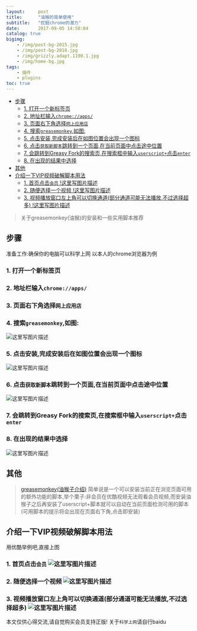 ```yaml
---
layout:     post
title:      "油猴的简单使用"
subtitle:   "挖掘chrome的潜力"
date:       2017-09-05 14:50:04
catalog: true
bigimg:
    - /img/post-bg-2015.jpg
    - /img/post-bg-2018.jpg
    - /img/grizzly.adapt.1190.1.jpg
    - /img/home-bg.jpg
tags:
    - 插件
    - plugins
toc: true
---
```


- [步骤](#%E6%AD%A5%E9%AA%A4)
  - [1. 打开一个新标签页](#1-%E6%89%93%E5%BC%80%E4%B8%80%E4%B8%AA%E6%96%B0%E6%A0%87%E7%AD%BE%E9%A1%B5)
  - [2. 地址栏输入`chrome://apps/`](#2-%E5%9C%B0%E5%9D%80%E6%A0%8F%E8%BE%93%E5%85%A5chromeapps)
  - [3. 页面右下角选择`网上应用店`](#3-%E9%A1%B5%E9%9D%A2%E5%8F%B3%E4%B8%8B%E8%A7%92%E9%80%89%E6%8B%A9%E7%BD%91%E4%B8%8A%E5%BA%94%E7%94%A8%E5%BA%97)
  - [4. 搜索`greasemonkey`,如图:](#4-%E6%90%9C%E7%B4%A2greasemonkey%E5%A6%82%E5%9B%BE)
  - [5. 点击安装,完成安装后在如图位置会出现一个图标](#5-%E7%82%B9%E5%87%BB%E5%AE%89%E8%A3%85%E5%AE%8C%E6%88%90%E5%AE%89%E8%A3%85%E5%90%8E%E5%9C%A8%E5%A6%82%E5%9B%BE%E4%BD%8D%E7%BD%AE%E4%BC%9A%E5%87%BA%E7%8E%B0%E4%B8%80%E4%B8%AA%E5%9B%BE%E6%A0%87)
  - [6. 点击`获取新脚本`跳转到一个页面,在当前页面中点击途中位置](#6-%E7%82%B9%E5%87%BB%E8%8E%B7%E5%8F%96%E6%96%B0%E8%84%9A%E6%9C%AC%E8%B7%B3%E8%BD%AC%E5%88%B0%E4%B8%80%E4%B8%AA%E9%A1%B5%E9%9D%A2%E5%9C%A8%E5%BD%93%E5%89%8D%E9%A1%B5%E9%9D%A2%E4%B8%AD%E7%82%B9%E5%87%BB%E9%80%94%E4%B8%AD%E4%BD%8D%E7%BD%AE)
  - [7. 会跳转到Greasy Fork的搜索页,在搜索框中输入`userscript+`点击`enter`](#7-%E4%BC%9A%E8%B7%B3%E8%BD%AC%E5%88%B0greasy-fork%E7%9A%84%E6%90%9C%E7%B4%A2%E9%A1%B5%E5%9C%A8%E6%90%9C%E7%B4%A2%E6%A1%86%E4%B8%AD%E8%BE%93%E5%85%A5userscript%E7%82%B9%E5%87%BBenter)
  - [8. 在出现的结果中选择](#8-%E5%9C%A8%E5%87%BA%E7%8E%B0%E7%9A%84%E7%BB%93%E6%9E%9C%E4%B8%AD%E9%80%89%E6%8B%A9)
- [其他](#%E5%85%B6%E4%BB%96)
- [介绍一下VIP视频破解脚本用法](#%E4%BB%8B%E7%BB%8D%E4%B8%80%E4%B8%8Bvip%E8%A7%86%E9%A2%91%E7%A0%B4%E8%A7%A3%E8%84%9A%E6%9C%AC%E7%94%A8%E6%B3%95)
  - [1. 首页点击`会员` !这里写图片描述](#1-%E9%A6%96%E9%A1%B5%E7%82%B9%E5%87%BB%E4%BC%9A%E5%91%98-%E8%BF%99%E9%87%8C%E5%86%99%E5%9B%BE%E7%89%87%E6%8F%8F%E8%BF%B0)
  - [2. 随便选择一个视频 !这里写图片描述](#2-%E9%9A%8F%E4%BE%BF%E9%80%89%E6%8B%A9%E4%B8%80%E4%B8%AA%E8%A7%86%E9%A2%91-%E8%BF%99%E9%87%8C%E5%86%99%E5%9B%BE%E7%89%87%E6%8F%8F%E8%BF%B0)
  - [3. 视频播放窗口左上角可以切换通道(部分通道可能无法播放,不过选择超多) !这里写图片描述](#3-%E8%A7%86%E9%A2%91%E6%92%AD%E6%94%BE%E7%AA%97%E5%8F%A3%E5%B7%A6%E4%B8%8A%E8%A7%92%E5%8F%AF%E4%BB%A5%E5%88%87%E6%8D%A2%E9%80%9A%E9%81%93%E9%83%A8%E5%88%86%E9%80%9A%E9%81%93%E5%8F%AF%E8%83%BD%E6%97%A0%E6%B3%95%E6%92%AD%E6%94%BE%E4%B8%8D%E8%BF%87%E9%80%89%E6%8B%A9%E8%B6%85%E5%A4%9A-%E8%BF%99%E9%87%8C%E5%86%99%E5%9B%BE%E7%89%87%E6%8F%8F%E8%BF%B0)

> 关于greasemonkey(油猴)的安装和一些实用脚本推荐

## 步骤

准备工作:确保你的电脑可以科学上网
以本人的chrome浏览器为例

### 1. 打开一个新标签页

### 2. 地址栏输入`chrome://apps/`

### 3.  页面右下角选择`网上应用店`

### 4.  搜索`greasemonkey`,如图:
![这里写图片描述](https://lestat.b0.upaiyun.com/blog/20170905220548620.png)

### 5.  点击安装,完成安装后在如图位置会出现一个图标
![这里写图片描述](https://lestat.b0.upaiyun.com/blog/20170905220938865.png)

### 6.  点击`获取新脚本`跳转到一个页面,在当前页面中点击途中位置
![这里写图片描述](https://lestat.b0.upaiyun.com/blog/20170905221214234.png)

### 7.  会跳转到Greasy Fork的搜索页,在搜索框中输入`userscript+`点击`enter`

### 8. 在出现的结果中选择
![这里写图片描述](https://lestat.b0.upaiyun.com/blog/20170905221514070.png)


## 其他
>[greasemonkey(油猴子介绍)](https://zh.wikipedia.org/zh/Greasemonkey)
>简单说是一个可以安装当前正在浏览页面可用的额外功能的脚本,举个栗子:非会员在优酷视频无法观看会员视频,而安装油猴子之后再安装了userscript+脚本就可以自动在当前页面检测可用的脚本(可用脚本的提示将会出现在页面右下角,点击即安装)

## 介绍一下VIP视频破解脚本用法
用优酷举例吧,直接上图
### 1.  首页点击`会员` ![这里写图片描述](https://lestat.b0.upaiyun.com/blog/20170905223840097.png)
### 2. 随便选择一个视频 ![这里写图片描述](https://lestat.b0.upaiyun.com/blog/20170905223857412.png)
### 3.  视频播放窗口左上角可以切换通道(部分通道可能无法播放,不过选择超多) ![这里写图片描述](https://lestat.b0.upaiyun.com/blog/20170905223911820.png)
本文仅供心得交流,请自觉购买会员支持正版!
关于`科学上网`请自行baidu
